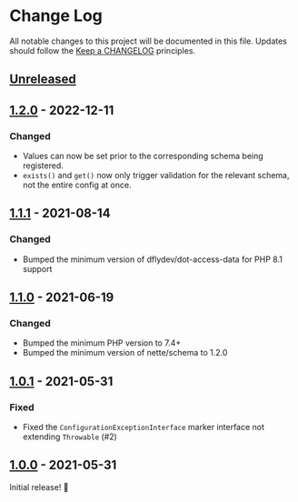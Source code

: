 # Change Log

All notable changes to this project will be documented in this file. Updates should follow the [Keep a CHANGELOG](https://keepachangelog.com/) principles.

## [Unreleased][unreleased]

## [1.2.0] - 2022-12-11

### Changed

- Values can now be set prior to the corresponding schema being registered.
- `exists()` and `get()` now only trigger validation for the relevant schema, not the entire config at once.

## [1.1.1] - 2021-08-14

### Changed

- Bumped the minimum version of dflydev/dot-access-data for PHP 8.1 support

## [1.1.0] - 2021-06-19

### Changed

- Bumped the minimum PHP version to 7.4+
- Bumped the minimum version of nette/schema to 1.2.0

## [1.0.1] - 2021-05-31

### Fixed

- Fixed the `ConfigurationExceptionInterface` marker interface not extending `Throwable` (#2)

## [1.0.0] - 2021-05-31

Initial release! 🎉

[unreleased]: https://github.com/thephpleague/config/compare/v1.2.0...main
[1.2.0]: https://github.com/thephpleague/config/compare/v1.1.1...v.1.2.0
[1.1.1]: https://github.com/thephpleague/config/compare/v1.1.0...v1.1.1
[1.1.0]: https://github.com/thephpleague/config/compare/v1.0.1...v1.1.0
[1.0.1]: https://github.com/thephpleague/config/compare/v1.0.0...v1.0.1
[1.0.0]: https://github.com/thephpleague/config/releases/tag/v1.0.0
